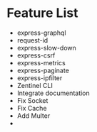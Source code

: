 # Feature List

- express-graphql
- request-id
- express-slow-down
- express-csrf
- express-metrics
- express-paginate
- express-ipfilter
- Zentinel CLI
- Integrate documentation
- Fix Socket
- Fix Cache
- Add Multer
- 